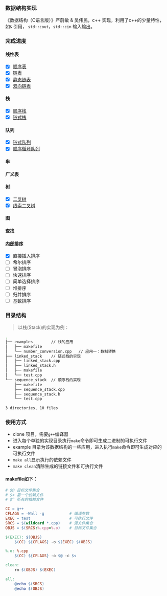 ### 数据结构实现
《数据结构（C语言版）》严蔚敏 & 吴伟民，c++ 实现，利用了c++的少量特性，如`&` 引用， `std::cout`，`std::cin` 输入输出。

### 完成进度

#### 线性表
- [x] [顺序表](linear_list/sequence_list)
- [x] [链表](linear_list/linked_list)
- [x] [静态链表](linear_list/static_linked_list)
- [x] [双向链表](linear_list/double_linked_list)

#### 栈
- [x] [顺序栈](stack/sequence_stack)
- [x] [链式栈](stack/linked_stack)

#### 队列
- [x] [链式队列](queue/linked_queue)
- [x] [顺序循环队列](queue/sequence_queue)

#### 串

#### 广义表

#### 树
- [x] [二叉树](tree/binary_tree)
- [x] [线索二叉树](tree/threaded_binary_tree)

#### 图

#### 查找

#### [内部排序](./sort)
- [x] 直接插入排序
- [ ] 希尔排序
- [ ] 冒泡排序
- [ ] 快速排序
- [ ] 简单选择排序
- [ ] 堆排序
- [ ] 归并排序
- [ ] 基数排序

### 目录结构

> 以栈(Stack)的实现为例：

```bash
.
├── examples        // 栈的应用
│   ├── makefile
│   └── number_conversion.cpp   // 应用一：数制转换
├── linked_stack    // 链式栈的实现
│   ├── linked_stack.cpp
│   ├── linked_stack.h
│   ├── makefile
│   └── test.cpp
└── sequence_stack  // 顺序栈的实现
    ├── makefile
    ├── sequence_stack.cpp
    ├── sequence_stack.h
    └── test.cpp

3 directories, 10 files
```

### 使用方式
- clone 项目，需要`g++`编译器
- 进入每个单独的实现目录执行`make`命令即可生成二进制的可执行文件
- example 目录为该数据结构的一些应用，进入执行`make`命令即可生成对应的可执行文件
- `make all`显示执行的依赖文件
- `make clean`清除生成的链接文件和可执行文件

#### makefile如下：
```makefile
# $@ 目标文件集合
# $< 第一个依赖文件
# $^ 所有的依赖文件

CC = g++
CFLAGS = -Wall -g           # 编译参数
EXEC = test                 # 可执行文件
SRCS = $(wildcard *.cpp)    # 源文件集合
OBJS = $(SRCS:%.cpp=%.o)    # 目标文件集合

$(EXEC): $(OBJS)
	$(CC) ${CFLAGS} -o $(EXEC) $(OBJS)

%.o: %.cpp
	$(CC) ${CFLAGS} -o $@ -c $<

clean:
	rm $(OBJS) $(EXEC)

all:
	@echo $(SRCS)
	@echo $(OBJS)
```